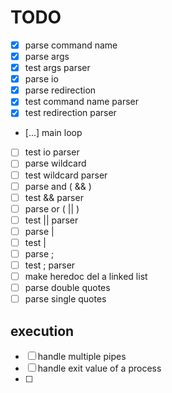 # TODO

- [x] parse command name
- [x] parse args
- [x] test args parser
- [x] parse io
- [x] parse redirection
- [x] test command name parser
- [x] test redirection parser
- [...] main loop
- [ ] test io parser
- [ ] parse wildcard
- [ ] test wildcard parser
- [ ] parse and ( && )
- [ ] test && parser
- [ ] parse or ( || )
- [ ] test || parser
- [ ] parse |
- [ ] test |
- [ ] parse ;
- [ ] test ; parser
- [ ] make heredoc del a linked list
- [ ] parse double quotes
- [ ] parse single quotes

## execution

- [ ] handle multiple pipes
- [ ] handle exit value of a process
- [ ] 
